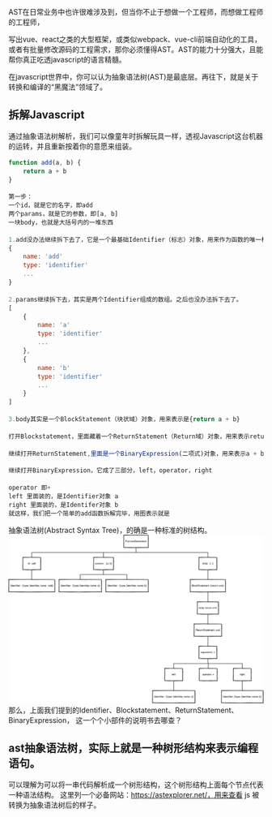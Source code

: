 
AST在日常业务中也许很难涉及到，但当你不止于想做一个工程师，而想做工程师的工程师，

写出vue、react之类的大型框架，或类似webpack、vue-cli前端自动化的工具，或者有批量修改源码的工程需求，那你必须懂得AST。AST的能力十分强大，且能帮你真正吃透javascript的语言精髓。

在javascript世界中，你可以认为抽象语法树(AST)是最底层。再往下，就是关于转换和编译的“黑魔法”领域了。

## 拆解Javascript
通过抽象语法树解析，我们可以像童年时拆解玩具一样，透视Javascript这台机器的运转，并且重新按着你的意愿来组装。
```javaScript
function add(a, b) {
    return a + b
}

第一步：
一个id，就是它的名字，即add
两个params，就是它的参数，即[a, b]
一块body，也就是大括号内的一堆东西

1.add没办法继续拆下去了，它是一个最基础Identifier（标志）对象，用来作为函数的唯一标志，就像人的姓名一样。
{
    name: 'add'
    type: 'identifier'
    ...
}

2.params继续拆下去，其实是两个Identifier组成的数组。之后也没办法拆下去了。
[
    {
        name: 'a'
        type: 'identifier'
        ...
    },
    {
        name: 'b'
        type: 'identifier'
        ...
    }
]

3.body其实是一个BlockStatement（块状域）对象，用来表示是{return a + b}

打开Blockstatement，里面藏着一个ReturnStatement（Return域）对象，用来表示return a + b

继续打开ReturnStatement,里面是一个BinaryExpression(二项式)对象，用来表示a + b

继续打开BinaryExpression，它成了三部分，left，operator，right

operator 即+
left 里面装的，是Identifier对象 a
right 里面装的，是Identifer对象 b
就这样，我们把一个简单的add函数拆解完毕，用图表示就是
```
抽象语法树(Abstract Syntax Tree)，的确是一种标准的树结构。
![](./图1_把函数拆成AST.png)
那么，上面我们提到的Identifier、Blockstatement、ReturnStatement、BinaryExpression， 这一个个小部件的说明书去哪查？

## ast抽象语法树，实际上就是一种树形结构来表示编程语句。
可以理解为可以将一串代码解析成一个树形结构，这个树形结构上面每个节点代表一种语法结构。
这里列一个必备网站：https://astexplorer.net/，用来查看 js 被转换为抽象语法树后的样子。
